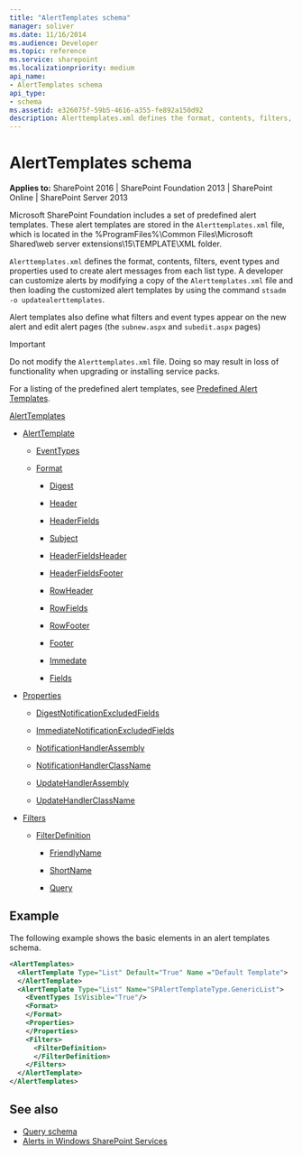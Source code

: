 ```yaml
---
title: "AlertTemplates schema"
manager: soliver
ms.date: 11/16/2014
ms.audience: Developer
ms.topic: reference
ms.service: sharepoint
ms.localizationpriority: medium
api_name:
- AlertTemplates schema
api_type:
- schema
ms.assetid: e326075f-59b5-4616-a355-fe892a150d92
description: Alerttemplates.xml defines the format, contents, filters, event types and properties used to create alert messages from each list type.
---
```


# AlertTemplates schema

**Applies to:** SharePoint 2016 | SharePoint Foundation 2013 | SharePoint Online | SharePoint Server 2013
  
Microsoft SharePoint Foundation includes a set of predefined alert templates. These alert templates are stored in the  `Alerttemplates.xml` file, which is located in the %ProgramFiles%\Common Files\Microsoft Shared\web server extensions\15\TEMPLATE\XML folder. 

`Alerttemplates.xml` defines the format, contents, filters, event types and properties used to create alert messages from each list type. A developer can customize alerts by modifying a copy of the `Alerttemplates.xml` file and then loading the customized alert templates by using the command `stsadm -o updatealerttemplates`.
  
Alert templates also define what filters and event types appear on the new alert and edit alert pages (the `subnew.aspx` and `subedit.aspx` pages) 
  
> [!IMPORTANT]
> Do not modify the `Alerttemplates.xml` file. Doing so may result in loss of functionality when upgrading or installing service packs. 
  
For a listing of the predefined alert templates, see [Predefined Alert Templates](https://msdn.microsoft.com/library/6a5296b2-c158-40e4-897f-bbf008b6bbaf%28Office.15%29.aspx).
  
[AlertTemplates](alerttemplates-element-alerttemplates.md)
  
- [AlertTemplate](alerttemplate-element-alerttemplates.md)
  
  - [EventTypes](eventtypes-element-alerttemplates.md)
  
  - [Format](format-element-alerttemplates.md)
  
    - [Digest](digest-element-alerttemplates.md)
  
    - [Header](header-element-alerttemplates.md)
    
    - [HeaderFields](headerfields-element-alerttemplates.md)
    
    - [Subject](subject-element-alerttemplates.md)
    
    - [HeaderFieldsHeader](headerfieldsheader-element-alerttempaltes.md)
    
    - [HeaderFieldsFooter](headerfieldsfooter-element-alerttempaltes.md)
    
    - [RowHeader](rowheader-element-alerttemplates.md)
    
    - [RowFields](rowfields-element-alerttemplates.md)
    
    - [RowFooter](rowfooter-element-alerttemplates.md)
    
    - [Footer](footer-element-alerttemplates.md)
    
    - [Immedate](immediate-element-alerttemplates.md)
    
    - [Fields](fields-element-alerttemplates.md)
  
- [Properties](properties-element-alerttemplates.md)
  
  - [DigestNotificationExcludedFields](digestnotificationexcludedfields-element-alerttemplates.md)
    
  - [ImmediateNotificationExcludedFields](immediatenotificationexcludedfields-element-alerttemplates.md)
    
  - [NotificationHandlerAssembly](notificationhandlerassembly-element-alert-templates.md)
    
  - [NotificationHandlerClassName](notificationhandlerclassname-element-alerttemplates.md)
    
  - [UpdateHandlerAssembly](updatehandlerassembly-element-alerttemplates.md)
    
  - [UpdateHandlerClassName](updatehandlerclassname-element-alerttemplates.md)
  
- [Filters](filters-element-alerttemplates.md)
  
  - [FilterDefinition](filterdefinition-element-alerttemplates.md)
    
    - [FriendlyName](friendlyname-element-alerttemplates.md)
      
    - [ShortName](shortname-element-alerttemplates.md)
      
    - [Query](query-element-alerttemplates.md)
  
## Example

The following example shows the basic elements in an alert templates schema.
  
```XML
<AlertTemplates>
  <AlertTemplate Type="List" Default="True" Name ="Default Template">
  </AlertTemplate>
  <AlertTemplate Type="List" Name="SPAlertTemplateType.GenericList">
    <EventTypes IsVisible="True"/>
    <Format>
    </Format>
    <Properties>
    </Properties>
    <Filters>
      <FilterDefinition>
      </FilterDefinition>
    </Filters>
  </AlertTemplate>
</AlertTemplates>

```

## See also

- [Query schema](query-schema.md)
- [Alerts in Windows SharePoint Services](https://msdn.microsoft.com/library/cb9586d9-84e1-43c9-93c9-8a7496f2f41d%28Office.15%29.aspx)

